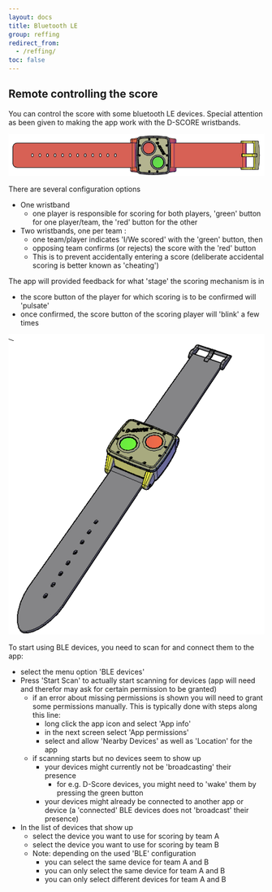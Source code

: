 ```yaml
---
layout: docs
title: Bluetooth LE
group: reffing
redirect_from:
  - /reffing/
toc: false
---
```

## Remote controlling the score

You can control the score with some bluetooth LE devices.
Special attention as been given to making the app work with the D-SCORE wristbands.

![Bluetooth LE Wristbands D-Score](../img/d-score-horizontal.png)

There are several configuration options
- One wristband
    - one player is responsible for scoring for both players, 'green' button for one player/team, the 'red' button for the other
- Two wristbands, one per team : 
  - one team/player indicates 'I/We scored' with the 'green' button, then
  - opposing team confirms (or rejects) the score with the 'red' button
  - This is to prevent accidentally entering a score (deliberate accidental scoring is better known as 'cheating')  

The app will provided feedback for what 'stage' the scoring mechanism is in
- the score button of the player for which scoring is to be confirmed will 'pulsate'
- once confirmed, the score button of the scoring player will 'blink' a few times

![Bluetooth LE Wristbands D-Score](../img/d-score-vertical.png)

To start using BLE devices, you need to scan for and connect them to the app:
- select the menu option 'BLE devices'
- Press 'Start Scan' to actually start scanning for devices (app will need and therefor may ask for certain permission to be granted)
  - if an error about missing permissions is shown you will need to grant some permissions manually. This is typically done with steps along this line:
    - long click the app icon and select 'App info'
    - in the next screen select 'App permissions'
    - select and allow 'Nearby Devices' as well as 'Location' for the app
  - if scanning starts but no devices seem to show up
    - your devices might currently not be 'broadcasting' their presence
      - for e.g. D-Score devices, you might need to 'wake' them by pressing the green button
    - your devices might already be connected to another app or device (a 'connected' BLE devices does not 'broadcast' their presence) 
- In the list of devices that show up
  - select the device you want to use for scoring by team A
  - select the device you want to use for scoring by team B
  - Note: depending on the used 'BLE' configuration 
    - you can select the same device for team A and B
    - you can only select the same device for team A and B
    - you can only select different devices for team A and B

